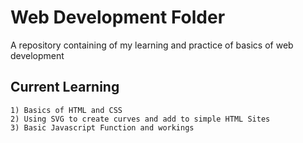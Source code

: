 # Web Development Folder

A repository containing of my learning and practice of basics of web development

## Current Learning

    1) Basics of HTML and CSS
    2) Using SVG to create curves and add to simple HTML Sites
    3) Basic Javascript Function and workings
